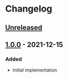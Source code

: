 # Changelog

## [Unreleased][]

## [1.0.0][] - 2021-12-15

### Added

-   Initial implementation

[unreleased]: https://github.com/niksy/array-group-by/compare/v1.0.0...HEAD
[1.0.0]: https://github.com/niksy/array-group-by/tree/v1.0.0
